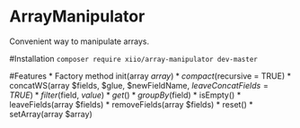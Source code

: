 # ArrayManipulator
Convenient way to manipulate arrays.

#Installation
`composer require xiio/array-manipulator dev-master`

#Features
	* Factory method init(array $array)
	* compact($recursive = TRUE)
	* concatWS(array $fields, $glue, $newFieldName, $leaveConcatFields = TRUE)
	* filter($field, $value)
	* get()
	* groupBy($field)
	* isEmpty()
	* leaveFields(array $fields)
	* removeFields(array $fields)
	* reset()
	* setArray(array $array)